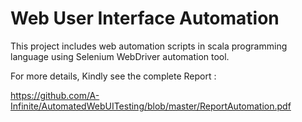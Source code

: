 # Web User Interface Automation
This project includes web automation scripts in scala programming language using Selenium WebDriver automation tool.

For more details, Kindly see the complete Report :

https://github.com/A-Infinite/AutomatedWebUITesting/blob/master/ReportAutomation.pdf

